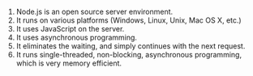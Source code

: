 

1) Node.js is an open source server environment.
2) It runs on various platforms (Windows, Linux, Unix, Mac OS X, etc.)
3) It uses JavaScript on the server.
4) It uses asynchronous programming.
5) It eliminates the waiting, and simply continues with the next request.
6) It runs single-threaded, non-blocking, asynchronous programming, which is very memory efficient.

